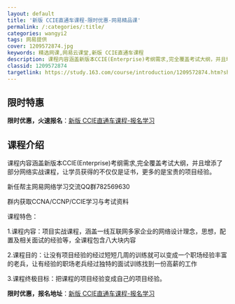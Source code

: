 ```yaml
---
layout: default
title: '新版 CCIE直通车课程-限时优惠-网易精品课'
permalink: /:categories/:title/
categories: wangyi2
tags: 网易提供
cover: 1209572874.jpg
keywords: 精选网课,网易云课堂,新版 CCIE直通车课程
description: 课程内容涵盖新版本CCIE(Enterprise)考纲需求,完全覆盖考试大纲，并且增添了部分网络实战课程，让学员获得的不
classid: 1209572874
targetlink: https://study.163.com/course/introduction/1209572874.htm?share=1&shareId=1025206652&utm_campaign=share&utm_medium=iphoneShare&utm_source=&utm_u=1025206652
---
```


## 限时特惠

**限时优惠，火速报名**：[新版 CCIE直通车课程-报名学习](https://study.163.com/course/introduction/1209572874.htm?share=1&shareId=1025206652&utm_campaign=share&utm_medium=iphoneShare&utm_source=&utm_u=1025206652)

## 课程介绍

课程内容涵盖新版本CCIE(Enterprise)考纲需求,完全覆盖考试大纲，并且增添了部分网络实战课程，让学员获得的不仅仅是证书，更多的是宝贵的项目经验。

新任帮主网易网络学习交流QQ群782569630

群内获取CCNA/CCNP/CCIE学习与考试资料

课程特色： 

1.课程内容：项目实战课程，涵盖一线互联网多家企业的网络设计理念，思想，配置及相关面试的经验等，全课程包含八大块内容  

2.课程目的：让没有项目经验的经过短短几周的训练就可以变成一个职场经验丰富的老兵，让有经验的职场老兵经过独特的面试训练找到一份高薪的工作 

3.课程终极目标：把课程的项目经验变成自己的项目经验。

**限时优惠，报名地址**：[新版 CCIE直通车课程-报名学习](https://study.163.com/course/introduction/1209572874.htm?share=1&shareId=1025206652&utm_campaign=share&utm_medium=iphoneShare&utm_source=&utm_u=1025206652)

